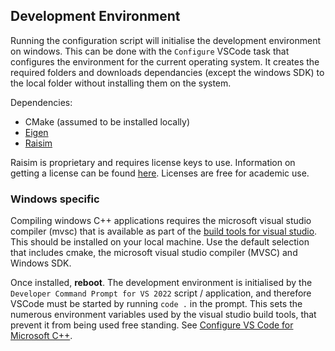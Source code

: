 ## Development Environment

Running the configuration script will initialise the development environment on
windows. This can be done with the `Configure` VSCode task that configures the
environment for the current operating system. It creates the required folders
and downloads dependancies (except the windows SDK) to the local folder without
installing them on the system.

Dependencies:
- CMake (assumed to be installed locally)
- [Eigen](https://eigen.tuxfamily.org/index.php?title=Main_Page)
- [Raisim](https://raisim.com/)

Raisim is proprietary and requires license keys to use. Information on getting
a license can be found [here](https://raisim.com/sections/License.html).
Licenses are free for academic use.

### Windows specific

Compiling windows C++ applications requires the microsoft visual studio compiler
(mvsc) that is available as part of the [build tools for visual
studio](https://visualstudio.microsoft.com/downloads/#build-tools-for-visual-studio-2019).
This should be installed on your local machine. Use the default selection that
includes cmake, the microsoft visual studio compiler (MVSC) and Windows SDK.

Once installed, **reboot**. The development environment is initialised by the
`Developer Command Prompt for VS 2022` script / application, and therefore
VSCode must be started by running `code .` in the prompt. This sets the numerous
environment variables used by the visual studio build tools, that prevent it
from being used free standing. See [Configure VS Code for Microsoft
C++](https://code.visualstudio.com/docs/cpp/config-msvc#_prerequisites).
